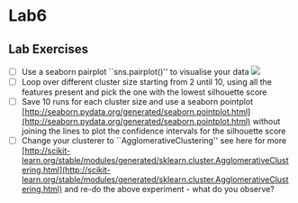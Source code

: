 # Lab6

## Lab Exercises 

- [ ] Use a seaborn pairplot ``sns.pairplot()'' to visualise your data
![](./scaterplot.png?raw=true)
- [ ] Loop over different cluster size starting from 2 until 10, using all the features present and pick the one with the lowest silhouette score
- [ ] Save 10 runs for each cluster size and use a seaborn pointplot [http://seaborn.pydata.org/generated/seaborn.pointplot.html](http://seaborn.pydata.org/generated/seaborn.pointplot.html) without joining the lines 
to plot the confidence intervals for the silhouette score
- [ ] Change your clusterer to ``AgglomerativeClustering'' see here for more [http://scikit-learn.org/stable/modules/generated/sklearn.cluster.AgglomerativeClustering.html](http://scikit-learn.org/stable/modules/generated/sklearn.cluster.AgglomerativeClustering.html) and re-do the above experiment - what do you observe?
